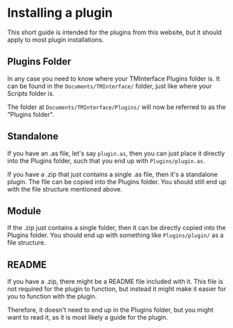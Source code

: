 # Installing a plugin

This short guide is intended for the plugins from this website, but it should apply to most plugin installations.

## Plugins Folder

In any case you need to know where your TMInterface Plugins folder is.
It can be found in the `Documents/TMInterface/` folder, just like where your Scripts folder is.

The folder at `Documents/TMInterface/Plugins/` will now be referred to as the "Plugins folder".

## Standalone

If you have an .as file, let's say `plugin.as`,
then you can just place it directly into the Plugins folder,
such that you end up with `Plugins/plugin.as`.

If you have a .zip that just contains a single .as file, then it's a standalone plugin.
The file can be copied into the Plugins folder.
You should still end up with the file structure mentioned above.

## Module

If the .zip just contains a single folder, then it can be directly copied into the Plugins folder.
You should end up with something like `Plugins/plugin/` as a file structure.

## README

If you have a .zip, there might be a README file included with it.
This file is not required for the plugin to function,
but instead it might make it easier for you to function with the plugin.

Therefore, it doesn't need to end up in the Plugins folder,
but you might want to read it, as it is most likely a guide for the plugin.
